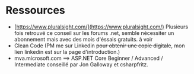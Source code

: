 # Ressources

* [https://www.pluralsight.com/](https://www.pluralsight.com/) Plusieurs fois retrouvé ce conseil sur les forums .net, semble nécessiter un abonnement mais avec des mois d'éssais gratuits. à voir
* Clean Code \(PM me sur Linkedin ~~pour obtenir une copie digitale~~, mon lien linkedin est sur la page d'introduction.\)
* mva.microsoft.com ==&gt; ASP.NET Core Beginner / Advanced / Intermediate conseillé par Jon Galloway et csharpfritz.



